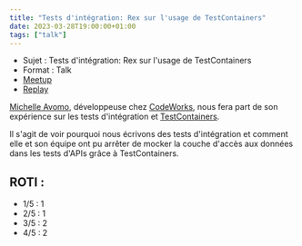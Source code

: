 ```yaml
---
title: "Tests d'intégration: Rex sur l'usage de TestContainers"
date: 2023-03-28T19:00:00+01:00
tags: ["talk"]
---
```


- Sujet : Tests d'intégration: Rex sur l'usage de TestContainers
- Format : Talk  
- [Meetup](https://www.meetup.com/fr-FR/software-craftsmanship-lyon/events/291954703/)
- [Replay](https://youtu.be/C8a8r68b_r0)

[Michelle Avomo](https://twitter.com/michelle_avomo), développeuse chez [CodeWorks](https://www.codeworks.fr/), nous fera part de son expérience sur les tests d'intégration et [TestContainers](https://www.testcontainers.org/).

Il s'agit de voir pourquoi nous écrivons des tests d'intégration et comment elle et son équipe ont pu arrêter de mocker la couche d'accès aux données dans les tests d'APIs grâce à TestContainers.


## ROTI :

- 1/5 : 1
- 2/5 : 1
- 3/5 : 2
- 4/5 : 2
